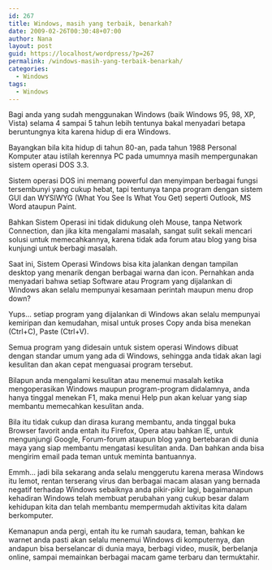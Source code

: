 ```yaml
---
id: 267
title: Windows, masih yang terbaik, benarkah?
date: 2009-02-26T00:30:48+07:00
author: Nana
layout: post
guid: https://localhost/wordpress/?p=267
permalink: /windows-masih-yang-terbaik-benarkah/
categories:
  - Windows
tags:
  - Windows
---
```

Bagi anda yang sudah menggunakan Windows (baik Windows 95, 98, XP, Vista) selama 4 sampai 5 tahun lebih tentunya bakal menyadari betapa beruntungnya kita karena hidup di era Windows.

Bayangkan bila kita hidup di tahun 80-an, pada tahun 1988 Personal Komputer atau istilah kerennya PC pada umumnya masih mempergunakan sistem operasi DOS 3.3.

Sistem operasi DOS ini memang powerful dan menyimpan berbagai fungsi tersembunyi yang cukup hebat, tapi tentunya tanpa program dengan sistem GUI dan WYSIWYG (What You See Is What You Get) seperti Outlook, MS Word ataupun Paint.

Bahkan Sistem Operasi ini tidak didukung oleh Mouse, tanpa Network Connection, dan jika kita mengalami masalah, sangat sulit sekali mencari solusi untuk memecahkannya, karena tidak ada forum atau blog yang bisa kunjungi untuk berbagi masalah.

Saat ini, Sistem Operasi Windows bisa kita jalankan dengan tampilan desktop yang menarik dengan berbagai warna dan icon. Pernahkan anda menyadari bahwa setiap Software atau Program yang dijalankan di Windows akan selalu mempunyai kesamaan perintah maupun menu drop down?

Yups… setiap program yang dijalankan di Windows akan selalu mempunyai kemiripan dan kemudahan, misal untuk proses Copy anda bisa menekan (Ctrl+C), Paste (Ctrl+V).

Semua program yang didesain untuk sistem operasi Windows dibuat dengan standar umum yang ada di Windows, sehingga anda tidak akan lagi kesulitan dan akan cepat menguasai program tersebut.

Bilapun anda mengalami kesulitan atau menemui masalah ketika mengoperasikan Windows maupun program-program didalamnya, anda hanya tinggal menekan F1, maka menui Help pun akan keluar yang siap membantu memecahkan kesulitan anda.

Bila itu tidak cukup dan dirasa kurang membantu, anda tinggal buka Browser favorit anda entah itu Firefox, Opera atau bahkan IE, untuk mengunjungi Google, Forum-forum ataupun blog yang bertebaran di dunia maya yang siap membantu mengatasi kesulitan anda. Dan bahkan anda bisa mengirim email pada teman untuk meminta bantuannya.

Emmh… jadi bila sekarang anda selalu menggerutu karena merasa Windows itu lemot, rentan terserang virus dan berbagai macam alasan yang bernada negatif terhadap Windows sebaiknya anda pikir-pikir lagi, bagaimanapun kehadiran Windows telah membuat perubahan yang cukup besar dalam kehidupan kita dan telah membantu mempermudah aktivitas kita dalam berkomputer.

Kemanapun anda pergi, entah itu ke rumah saudara, teman, bahkan ke warnet anda pasti akan selalu menemui Windows di komputernya, dan andapun bisa berselancar di dunia maya, berbagi video, musik, berbelanja online, sampai memainkan berbagai macam game terbaru dan termuktahir.